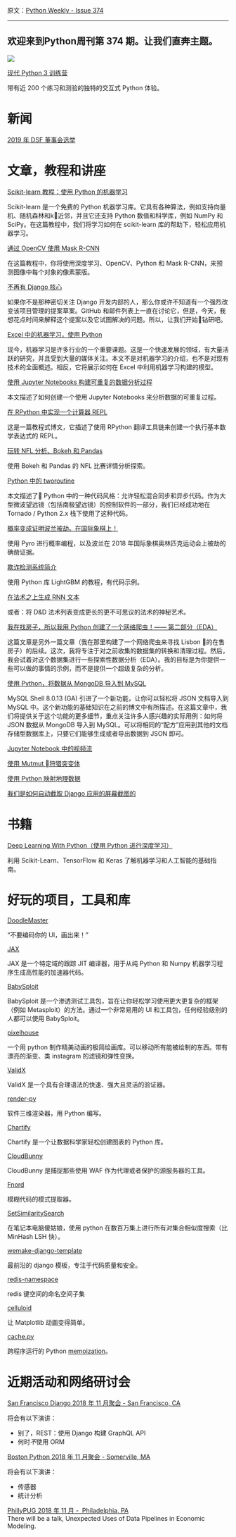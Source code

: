 原文：[Python Weekly - Issue 374](http://eepurl.com/dOr7Oj)

---

欢迎来到Python周刊第 374 期。让我们直奔主题。
---  
[![](https://gallery.mailchimp.com/e2e180baf855ac797ef407fc7/images/a7123031-3da2-414b-abd4-c35de49cf5aa.jpg)](https://click.linksynergy.com/link?id=x9UsEHf2tls&offerid=507388.1350984&type=2&murl=https%3A%2F%2Fwww.udemy.com%2Fthe-modern-python3-bootcamp%2F)

[现代 Python 3 训练营](https://click.linksynergy.com/link?id=x9UsEHf2tls&offerid=507388.1350984&type=2&murl=https%3A%2F%2Fwww.udemy.com%2Fthe-modern-python3-bootcamp%2F)  

带有近 200 个练习和测验的独特的交互式 Python 体验。
 
  
# 新闻  
  
[2019 年 DSF 董事会选举](https://www.djangoproject.com/weblog/2018/nov/21/dsf-board-election-2019/)
  
  
# 文章，教程和讲座
  
[Scikit-learn 教程：使用 Python 的机器学习](https://www.dataquest.io/blog/sci-kit-learn-tutorial/)  

Scikit-learn 是一个免费的 Python 机器学习库。它具有各种算法，例如支持向量机、随机森林和k近邻，并且它还支持 Python 数值和科学库，例如 NumPy 和 SciPy。在这篇教程中，我们将学习如何在 scikit-learn 库的帮助下，轻松应用机器学习。

[通过 OpenCV 使用 Mask R-CNN](https://www.pyimagesearch.com/2018/11/19/mask-r-cnn-with-opencv/)  

在这篇教程中，你将使用深度学习、OpenCV、Python 和 Mask R-CNN，来预测图像中每个对象的像素蒙版。

[不再有 Django 核心](https://www.b-list.org/weblog/2018/nov/20/core/)  

如果你不是那种密切关注 Django 开发内部的人，那么你或许不知道有一个强烈改变该项目管理的提案草案。GitHub 和邮件列表上一直在讨论它，但是，今天，我想花点时间来解释这个提案以及它试图解决的问题。所以，让我们开始钻研吧。
  
[Excel 中的机器学习，使用 Python](https://datascienceplus.com/machine-learning-in-excel-with-python/)  

现今，机器学习是许多行业的一个重要课题。这是一个快速发展的领域，有大量活跃的研究，并且受到大量的媒体关注。本文不是对机器学习的介绍，也不是对现有技术的全面概述。相反，它将展示如何在 Excel 中利用机器学习构建的模型。
  
[使用 Jupyter Notebooks 构建可重复的数据分析过程](http://pbpython.com/notebook-process.html)  

本文描述了如何创建一个使用 Jupyter Notebooks 来分析数据的可重复过程。
  
[在 RPython 中实现一个计算器 REPL](https://morepypy.blogspot.com/2018/11/guest-post-implementing-calculator-repl.html)  

这是一篇教程式博文，它描述了使用 RPython 翻译工具链来创建一个执行基本数学表达式的 REPL。

[玩转 NFL 分析、Bokeh 和 Pandas](https://j253.github.io/blog/fun-with-nfl-stats.html)  

使用 Bokeh 和 Pandas 的 NFL 比赛详情分析探索。
  
[Python 中的 tworoutine](http://threespeedlogic.com/python-tworoutines.html)  

本文描述了 Python 中的一种代码风格：允许轻松混合同步和异步代码。作为大型微波望远镜（包括南极望远镜）的控制软件的一部分，我们已经成功地在 Tornado / Python 2.x 栈下使用了这种代码。

[概率变成证明波兰被劫。在国际象棋上！](https://tenfifty.io/probabilistic-programming-proves-poland-was-robbed-in-chess/)  

使用 Pyro 进行概率编程，以及波兰在 2018 年国际象棋奥林匹克运动会上被劫的确凿证据。
  
[欺诈检测系统简介](https://medium.com/@deepeshn1988/introduction-to-fraud-detection-systems-1786d696617)  

使用 Python 库 LightGBM 的教程，有代码示例。
  
[在法术之上生成 RNN 文本](https://medium.com/@spellrun/generating-rnn-text-on-spell-18a1ab8179b8)  

或者：将 D&D 法术列表变成更长的更不可思议的法术的神秘艺术。
  
[我在找房子，所以我用 Python 创建了一个网络爬虫！—— 第二部分（EDA）](https://towardsdatascience.com/i-was-looking-for-a-house-so-i-built-a-web-scraper-in-python-part-ii-eda-1effe7274c84)   

这篇文章是另外一篇文章（我在那里构建了一个网络爬虫来寻找 Lisbon 的在售房子）的后续。这次，我将专注于对之前收集的数据集的转换和清理过程。然后，我会试着对这个数据集进行一些探索性数据分析（EDA）。我的目标是为你提供一些可以做的事情的示例，而不是提供一个超级复杂的分析。

[使用 Python，将数据从 MongoDB 导入到 MySQL](https://mysqlserverteam.com/importing-data-from-mongodb-to-mysql-using-python/)  

MySQL Shell 8.0.13 (GA) 引进了一个新功能，让你可以轻松将 JSON 文档导入到 MySQL 中。这个新功能的基础知识在之前的博文中有所描述。在这篇文章中，我们将提供关于这个功能的更多细节，重点关注许多人感兴趣的实际用例：如何将 JSON 数据从 MongoDB 导入到 MySQL。可以将相同的“配方”应用到其他的文档存储型数据库上，只要它们能够生成或者导出数据到 JSON 即可。
  
[Jupyter Notebook 中的视频流](https://towardsdatascience.com/video-streaming-in-the-jupyter-notebook-635bc5809e85)  
  
[使用 Mutmut 狩猎突变体](https://medium.com/poka-techblog/hunting-mutants-with-mutmut-5f575b625598)  
  
[使用 Python 映射地理数据](https://towardsdatascience.com/mapping-geograph-data-in-python-610a963d2d7f)  
  
[我们是如何自动截取 Django 应用的屏幕截图的](https://behind.pretix.eu/2018/11/15/automated-screenshots/)  
  
  
# 书籍  
  
[Deep Learning With Python（使用 Python 进行深度学习）](https://amzn.to/2Tw8VKq)  

利用 Scikit-Learn、TensorFlow 和 Keras 了解机器学习和人工智能的基础指南。

  
# 好玩的项目，工具和库  
  
[DoodleMaster](https://github.com/karanchahal/DoodleMaster)  

“不要编码你的 UI，画出来！”

[JAX](https://github.com/google/jax)  

JAX 是一个特定域的跟踪 JIT 编译器，用于从纯 Python 和 Numpy 机器学习程序生成高性能的加速器代码。
  
[BabySploit](https://github.com/M4cs/BabySploit)   

BabySploit 是一个渗透测试工具包，旨在让你轻松学习使用更大更复杂的框架（例如 Metasploit）的方法。通过一个非常易用的 UI 和工具包，任何经验级别的人都可以使用 BabySploit。
  
[pixelhouse](https://github.com/thoppe/pixelhouse)  

一个用 python 制作精美动画的极简绘画库。可以移动所有能被绘制的东西。带有漂亮的渐变、类 instagram 的滤镜和弹性变换。
  
[ValidX](https://validx.readthedocs.io/en/latest/)  

ValidX 是一个具有合理语法的快速、强大且灵活的验证器。

[render-py](https://github.com/tvytlx/render-py)  

软件三维渲染器，用 Python 编写。
  
[Chartify](https://github.com/spotify/chartify/)  

Chartify 是一个让数据科学家轻松创建图表的 Python 库。

[CloudBunny](https://github.com/Warflop/CloudBunny)  

CloudBunny 是捕捉那些使用 WAF 作为代理或者保护的源服务器的工具。
  
[Fnord](https://github.com/Neo23x0/Fnord)  

模糊代码的模式提取器。

[SetSimilaritySearch](https://github.com/ekzhu/SetSimilaritySearch)  

在笔记本电脑傻姑娘，使用 python 在数百万集上进行所有对集合相似度搜索（比 MinHash LSH 快）。
  
[wemake-django-template](https://github.com/wemake-services/wemake-django-template)  

最前沿的 django 模板，专注于代码质量和安全。
  
[redis-namespace](https://github.com/guokr/redis-namespace)  

redis 键空间的命名空间子集

[celluloid](https://github.com/jwkvam/celluloid)  

让 Matplotlib 动画变得简单。

[cache.py](https://github.com/bwasti/cache.py)  

跨程序运行的 Python [memoization](https://en.wikipedia.org/wiki/Memoization)。
  
  
# 近期活动和网络研讨会  
  
[San Francisco Django 2018 年 11 月聚会 - San Francisco, CA](https://www.meetup.com/The-San-Francisco-Django-Meetup-Group/events/255927816/)  

将会有以下演讲：

  * 别了，REST：使用 Django 构建 GraphQL API
  * 何时*不*使用 ORM

  
[Boston Python 2018 年 11 月聚会 - Somerville, MA](https://www.meetup.com/bostonpython/events/255411882/)  

将会有以下演讲：

  * 传感器
  * 统计分析

  
[PhillyPUG 2018 年 11 月 -  Philadelphia, PA](https://www.meetup.com/phillypug/events/256212583/)  
There will be a talk, Unexpected Uses of Data Pipelines in Economic Modeling.  
 

